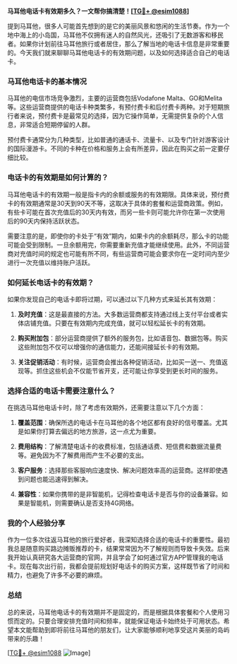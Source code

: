 **马耳他电话卡有效期多久？一文帮你搞清楚！[[TG💪+ @esim1088](https://t.me/s/esim1088)]**

提到马耳他，很多人可能首先想到的是它的美丽风景和悠闲的生活节奏。作为一个地中海上的小岛国，马耳他不仅拥有迷人的自然风光，还吸引了无数游客和移民者。如果你计划前往马耳他旅行或者居住，那么了解当地的电话卡信息是非常重要的。今天我们就来聊聊马耳他电话卡的有效期问题，以及如何选择适合自己的电话卡。

### 马耳他电话卡的基本情况

马耳他的电信市场竞争激烈，主要的运营商包括Vodafone Malta、GO和Melita等。这些运营商提供的电话卡种类繁多，有预付费卡和后付费卡两种。对于短期旅行者来说，预付费卡是最常见的选择，因为它操作简单，无需提供复杂的个人信息，非常适合短期停留的人群。

预付费卡通常分为几种类型，比如普通的通话卡、流量卡、以及专门针对游客设计的国际漫游卡。不同的卡种在价格和服务上会有所差异，因此在购买之前一定要仔细比较。

### 电话卡的有效期是如何计算的？

马耳他电话卡的有效期一般是指卡内的余额或服务的有效期限。具体来说，预付费卡的有效期通常是30天到90天不等，这取决于具体的套餐和运营商政策。例如，有些卡可能在首次充值后的30天内有效，而另一些卡则可能允许你在第一次使用后的90天内保持活跃状态。

需要注意的是，即使你的卡处于“有效”期内，如果卡内的余额耗尽，那么卡的功能可能会受到限制。一旦余额用完，你需要重新充值才能继续使用。此外，不同运营商对充值时间的规定也可能有所不同，有些运营商可能会要求你在一定时间内至少进行一次充值以维持账户活跃。

### 如何延长电话卡的有效期？

如果你发现自己的电话卡即将过期，可以通过以下几种方式来延长其有效期：

1. **及时充值**：这是最直接的方法。大多数运营商都支持通过线上支付平台或者实体店铺充值。只要在有效期内完成充值，就可以轻松延长卡的有效期。
   
2. **购买附加包**：部分运营商提供了额外的服务包，比如语音包、数据包等。购买这些附加包不仅可以增强你的通信能力，还能间接延长卡的有效期。

3. **关注促销活动**：有时候，运营商会推出各种促销活动，比如买一送一、充值返现等。抓住这些机会不仅能节省开支，还可能让你享受到更长时间的服务。

### 选择合适的电话卡需要注意什么？

在挑选马耳他电话卡时，除了考虑有效期外，还需要注意以下几个方面：

1. **覆盖范围**：确保所选的电话卡在马耳他的各个地区都有良好的信号覆盖。尤其是如果你打算去偏远的地方旅游，这一点尤为重要。

2. **费用结构**：了解清楚电话卡的收费标准，包括通话费、短信费和数据流量费等。避免因为不了解费用而产生不必要的支出。

3. **客户服务**：选择那些客服响应速度快、解决问题效率高的运营商。这样即使遇到问题也能迅速得到解决。

4. **兼容性**：如果你携带的是非智能机，记得检查电话卡是否与你的设备兼容。如果是智能机，则需要确认是否支持4G网络。

### 我的个人经验分享

作为一位多次往返马耳他的旅行爱好者，我深知选择合适的电话卡的重要性。最初我总是随意购买路边摊贩推荐的卡，结果常常因为不了解规则而导致卡失效。后来我开始认真研究各大运营商的官网，并且学会了如何通过官方APP管理我的电话卡。现在每次出行前，我都会提前规划好电话卡的购买方案，这样既节省了时间和精力，也避免了许多不必要的麻烦。

### 总结

总的来说，马耳他电话卡的有效期并不是固定的，而是根据具体套餐和个人使用习惯而定的。只要合理安排充值时间和频率，就能保证电话卡始终处于可用状态。希望本文能帮助到即将前往马耳他的朋友们，让大家能够顺利地享受这片美丽的岛屿带来的乐趣！

[[TG💪+ @esim1088](https://t.me/s/esim1088) ![Image](https://i.postimg.cc/4NQfJmqS/Snipaste-2025-05-13-00-14-12.png)]